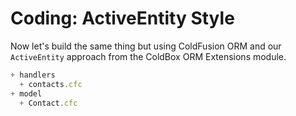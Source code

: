 # Coding: ActiveEntity Style

Now let's build the same thing but using ColdFusion ORM and our `ActiveEntity` approach from the ColdBox ORM Extensions module.

```js
+ handlers 
  + contacts.cfc
+ model
  + Contact.cfc
```

